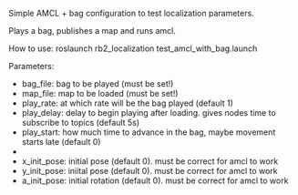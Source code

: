 Simple AMCL + bag configuration to test localization parameters.

Plays a bag, publishes a map and runs amcl.

How to use:
roslaunch rb2_localization test_amcl_with_bag.launch

Parameters:
- bag_file: bag to be played (must be set!)
- map_file: map to be loaded (must be set!)
- play_rate: at which rate will be the bag played (default 1)
- play_delay: delay to begin playing after loading. gives nodes time to subscribe to topics (default 5s)
- play_start: how much time to advance in the bag, maybe movement starts late (default 0)
-
- x_init_pose: initial pose (default 0). must be correct for amcl to work
- y_init_pose: iniital pose (default 0). must be correct for amcl to work
- a_init_pose: initial rotation (default 0). must be correct for amcl to work

